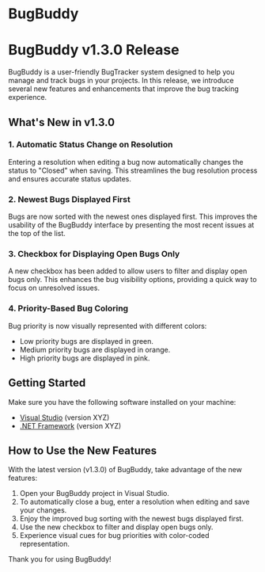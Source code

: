 # BugBuddy
# BugBuddy v1.3.0 Release

BugBuddy is a user-friendly BugTracker system designed to help you manage and track bugs in your projects. In this release, we introduce several new features and enhancements that improve the bug tracking experience.

## What's New in v1.3.0

### 1. Automatic Status Change on Resolution
Entering a resolution when editing a bug now automatically changes the status to "Closed" when saving. This streamlines the bug resolution process and ensures accurate status updates.

### 2. Newest Bugs Displayed First
Bugs are now sorted with the newest ones displayed first. This improves the usability of the BugBuddy interface by presenting the most recent issues at the top of the list.

### 3. Checkbox for Displaying Open Bugs Only
A new checkbox has been added to allow users to filter and display open bugs only. This enhances the bug visibility options, providing a quick way to focus on unresolved issues.

### 4. Priority-Based Bug Coloring
Bug priority is now visually represented with different colors:
- Low priority bugs are displayed in green.
- Medium priority bugs are displayed in orange.
- High priority bugs are displayed in pink.

## Getting Started

Make sure you have the following software installed on your machine:

- [Visual Studio](https://visualstudio.microsoft.com/) (version XYZ)
- [.NET Framework](https://dotnet.microsoft.com/download/dotnet-framework) (version XYZ)

## How to Use the New Features

With the latest version (v1.3.0) of BugBuddy, take advantage of the new features:

1. Open your BugBuddy project in Visual Studio.
2. To automatically close a bug, enter a resolution when editing and save your changes.
3. Enjoy the improved bug sorting with the newest bugs displayed first.
4. Use the new checkbox to filter and display open bugs only.
5. Experience visual cues for bug priorities with color-coded representation.

Thank you for using BugBuddy!
